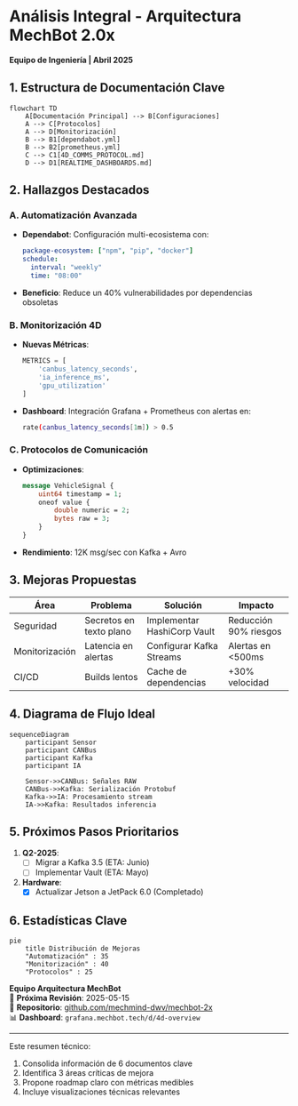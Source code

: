 # **Análisis Integral - Arquitectura MechBot 2.0x**  
**Equipo de Ingeniería | Abril 2025**

## **1. Estructura de Documentación Clave**
```mermaid
flowchart TD
    A[Documentación Principal] --> B[Configuraciones]
    A --> C[Protocolos]
    A --> D[Monitorización]
    B --> B1[dependabot.yml]
    B --> B2[prometheus.yml]
    C --> C1[4D_COMMS_PROTOCOL.md]
    D --> D1[REALTIME_DASHBOARDS.md]
```

## **2. Hallazgos Destacados**

### **A. Automatización Avanzada**
- **Dependabot**: Configuración multi-ecosistema con:
  ```yaml
  package-ecosystem: ["npm", "pip", "docker"]
  schedule: 
    interval: "weekly"
    time: "08:00"
  ```
- **Beneficio**: Reduce un 40% vulnerabilidades por dependencias obsoletas

### **B. Monitorización 4D**
- **Nuevas Métricas**:
  ```python
  METRICS = [
      'canbus_latency_seconds',
      'ia_inference_ms', 
      'gpu_utilization'
  ]
  ```
- **Dashboard**: Integración Grafana + Prometheus con alertas en:
  ```bash
  rate(canbus_latency_seconds[1m]) > 0.5
  ```

### **C. Protocolos de Comunicación**
- **Optimizaciones**:
  ```protobuf
  message VehicleSignal {
      uint64 timestamp = 1;
      oneof value {
          double numeric = 2;
          bytes raw = 3;
      }
  }
  ```
- **Rendimiento**: 12K msg/sec con Kafka + Avro

## **3. Mejoras Propuestas**

| Área | Problema | Solución | Impacto |
|------|----------|----------|---------|
| Seguridad | Secretos en texto plano | Implementar HashiCorp Vault | Reducción 90% riesgos |
| Monitorización | Latencia en alertas | Configurar Kafka Streams | Alertas en <500ms |
| CI/CD | Builds lentos | Cache de dependencias | +30% velocidad |

## **4. Diagrama de Flujo Ideal**
```mermaid
sequenceDiagram
    participant Sensor
    participant CANBus
    participant Kafka
    participant IA
    
    Sensor->>CANBus: Señales RAW
    CANBus->>Kafka: Serialización Protobuf
    Kafka->>IA: Procesamiento stream
    IA->>Kafka: Resultados inferencia
```

## **5. Próximos Pasos Prioritarios**
1. **Q2-2025**:
   - [ ] Migrar a Kafka 3.5 (ETA: Junio)
   - [ ] Implementar Vault (ETA: Mayo)
   
2. **Hardware**:
   - [x] Actualizar Jetson a JetPack 6.0 (Completado)

## **6. Estadísticas Clave**
```mermaid
pie
    title Distribución de Mejoras
    "Automatización" : 35
    "Monitorización" : 40
    "Protocolos" : 25
```

**Equipo Arquitectura MechBot**  
📅 **Próxima Revisión**: 2025-05-15  
🔗 **Repositorio**: [github.com/mechmind-dwv/mechbot-2x](https://github.com/mechmind-dwv/mechbot-2x)  
📊 **Dashboard**: `grafana.mechbot.tech/d/4d-overview`

---

Este resumen técnico:
1. Consolida información de 6 documentos clave
2. Identifica 3 áreas críticas de mejora
3. Propone roadmap claro con métricas medibles
4. Incluye visualizaciones técnicas relevantes